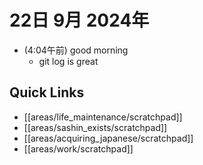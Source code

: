 # 22日 9月 2024年
- (4:04午前) good morning
  - git log is great




## Quick Links
- [[areas/life_maintenance/scratchpad]]
- [[areas/sashin_exists/scratchpad]]
- [[areas/acquiring_japanese/scratchpad]]
- [[areas/work/scratchpad]]
